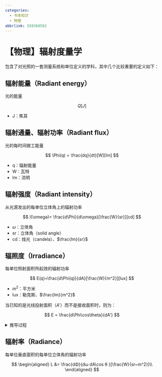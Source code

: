 ```yaml
---
categories:
  - 书本知识
  - 物理
abbrlink: 558360582
---
```

# 【物理】辐射度量学

包含了对光照的一套测量系统和单位定义的学科，其中几个比较重要的定义如下：

## 辐射能量（Radiant energy）

光的能量

$$
Q[J]
$$

- J：焦耳

## 辐射通量、辐射功率（Radiant flux）

光的每时间做工能量

$$
\Phi(q) = \frac{dq}{dt}[W][lm]
$$

- q：辐射能量
- W：瓦特
- lm：流明

## 辐射强度（Radiant intensity）

从光源发出的每单位立体角上的辐射功率

$$
I(\omega)= \frac{d\Phi}{d\omega}[\frac{W}{sr}][cd]
$$

- $\omega$：立体角
- sr：立体角（solid angle）
- cd：烛光（candela）、$\frac{lm}{sr}$

## 辐照度（Irradiance）

每单位照射面积所起效的辐射功率

$$
E(q)=\frac{d\Phi(q)}{dA}[\frac{W}{m^2}][lux]
$$

- $m^2$：平方米
- lux：勒克斯、$\frac{lm}{m^2}$

当已知的是光线投射面积（$A'$）而不是接收面积时，则为：

$$
E = \frac{d\Phi\cos\theta}{dA'}
$$

<details>
<summary>推导过程</summary>

![alt text](../../../assets/images/光线投射面积与接收面积的关系.drawio.svg)

$
\begin{aligned}
A' &= A\cos\theta \\
A &= \frac{A'}{\cos\theta}\\
E &= \frac{d\Phi\cos\theta}{dA'}
\end{aligned}
$

</details>

## 辐射率（Radiance）

每单位垂直面积的每单位立体角的辐射功率

$$
\begin{aligned}
L &= \frac{dΦ}{dω dA\cos θ }[\frac{W}{sr~m^2}]\\
\end{aligned}
$$
